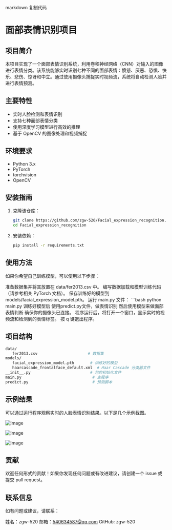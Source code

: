 markdown
复制代码
# 面部表情识别项目

## 项目简介
本项目实现了一个面部表情识别系统，利用卷积神经网络（CNN）对输入的图像进行表情分类。该系统能够实时识别七种不同的面部表情：愤怒、厌恶、恐惧、快乐、悲伤、惊讶和中立。通过使用摄像头捕捉实时视频流，系统将自动检测人脸并进行表情预测。

## 主要特性
- 实时人脸检测和表情识别
- 支持七种面部表情分类
- 使用深度学习模型进行高效的推理
- 基于 OpenCV 的图像处理和视频捕捉

## 环境要求
- Python 3.x
- PyTorch
- torchvision
- OpenCV

## 安装指南
1. 克隆该仓库：
   ```bash
   git clone https://github.com/zgw-520/Facial_expression_recognition.git
   cd Facial_expression_recognition
2. 安装依赖：
   ```bash
   pip install -r requirements.txt

## 使用方法
如果你希望自己训练模型，可以使用以下步骤：

准备数据集并将其放置在 data/fer2013.csv 中。
编写数据加载和模型训练代码（请参考相关 PyTorch 文档）。
保存训练好的模型到 models/facial_expression_model.pth。
运行 main.py 文件：
 	```bash
	python main.py
训练好模型后
使用predict.py文件，做表情识别
然后使用模型来做面部表情判断
确保你的摄像头已连接。
程序运行后，将打开一个窗口，显示实时的视频流和检测到的表情标签。
按 q 键退出程序。
## 项目结构
 ```bash
data/
    fer2013.csv                      # 数据集
models/
    facial_expression_model.pth       # 训练好的模型
    haarcascade_frontalface_default.xml  # Haar Cascade 分类器文件
__init__.py                          # 包的初始化文件
main.py                               # 主程序
predict.py                            # 预测脚本
 ```
## 示例结果
可以通过运行程序观察实时的人脸表情识别结果。以下是几个示例截图。


![image](https://github.com/user-attachments/assets/ef227b13-7315-4634-b4ff-20c1e07f6452)

![image](https://github.com/user-attachments/assets/03743859-1ea9-4ba0-9a7a-1835c310439a)

![image](https://github.com/user-attachments/assets/6b61c93d-3050-4b3c-b652-7f52285a47c4)


## 贡献
欢迎任何形式的贡献！如果你发现任何问题或有改进建议，请创建一个 issue 或提交 pull request。

## 联系信息
如有问题或建议，请联系：

姓名：zgw-520
邮箱：540634587@qq.com
GitHub: zgw-520
